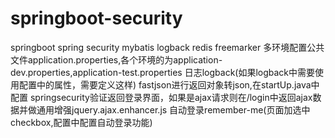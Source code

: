 # springboot-security
springboot
spring security
mybatis
logback
redis
freemarker
多环境配置公共文件application.properties,各个环境的为application-dev.properties,application-test.properties
日志logback(如果logback中需要使用配置中的属性，需要定义<springProperty scope="context" name="logLevel" source="logback.log.level"/>这样)
fastjson进行返回对象转json,在startUp.java中配置
springsecurity验证返回登录界面，如果是ajax请求则在/login中返回ajax数据并做通用增强jquery.ajax.enhancer.js
自动登录remember-me(页面加选中checkbox,配置中配置自动登录功能)